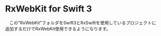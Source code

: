 <h1>RxWebKit for Swift 3</h1>

　この"RxWebKit"フォルダをSwift3とRxSwiftを使用しているプロジェクトに追加するだけでRxWebKit使用できるようになります。